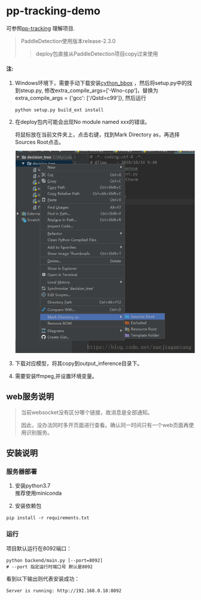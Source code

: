 # pp-tracking-demo

可参照[pp-tracking](https://github.com/PaddlePaddle/PaddleDetection/blob/release/2.3/deploy/pptracking/README_cn.md) 理解项目.

> PaddleDetection使用版本release-2.3.0
>> deploy包直接从PaddleDetection项目copy过来使用

#### 注:

1. Windows环境下，需要手动下载安装[cython_bbox](https://pypi.org/search/?q=cython_bbox) ，然后将setup.py中的找到steup.py,
   修改extra_compile_args=[’-Wno-cpp’]，替换为extra_compile_args = {'gcc': ['/Qstd=c99']}, 然后运行
    ```
    python setup.py build_ext install
    ```
2. 在deploy包内可能会出现No module named xxx的错误。

   将鼠标放在当前文件夹上，点击右键，找到Mark Directory as，再选择Sources Root点击。

   ![01](docs/readme0.png)

3. 下载对应模型，将其copy到output_inference目录下。

4. 需要安装ffmpeg,并设置环境变量。

## web服务说明

> 当前websocket没有区分哪个链接，故消息是全部通知。
>
> 因此，没办法同时多开页面进行查看。确认同一时间只有一个web页面再使用识别服务。

## 安装说明

### 服务器部署

1. 安装python3.7  
   推荐使用miniconda

2. 安装依赖包

``` shell script
pip install -r requirements.txt
```  

### 运行

项目默认运行在8092端口：

``` shell script
python backend/main.py [--port=8092]
# --port 指定运行时端口号 默认是8092
```

看到以下输出则代表安装成功：

```shell script
Server is running: http://192.168.0.18:8092
```   